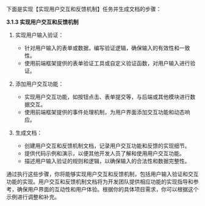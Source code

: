 下面是实现【实现用户交互和反馈机制】任务并生成文档的步骤：

**3.1.3 实现用户交互和反馈机制**

1. 实现用户输入验证：

   - 针对用户输入的表单或数据，编写验证逻辑，确保输入的有效性和一致性。
   - 使用前端框架提供的表单验证工具或自定义验证函数，对用户输入进行验证。

2. 添加用户交互功能：

   - 实现用户交互功能，如按钮点击、表单提交等，与后端或其他模块进行数据交互。
   - 使用前端框架提供的事件处理机制，为用户界面添加交互功能和动态响应。

3. 生成文档：

   - 创建用户交互和反馈机制文档，记录用户交互功能和反馈的实现细节。
   - 提供代码示例和演示，以便其他开发人员了解和使用用户交互功能。
   - 描述用户输入验证的规则和逻辑，以确保输入的合法性和数据完整性。

通过执行这些步骤，你将能够实现用户交互和反馈机制，包括用户输入验证和交互功能的实现。用户交互和反馈机制文档将为开发团队提供相应功能的实现指导和参考，确保用户界面的互动性和用户体验。根据你的具体项目需求，你可以根据这个示例进行调整和补充。
